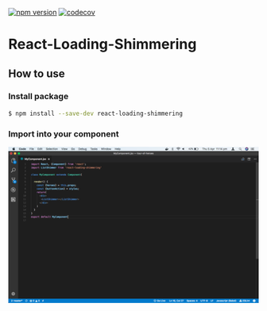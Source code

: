 [![npm version](https://badge.fury.io/js/react-loading-shimmering.svg)](https://badge.fury.io/js/react-loading-shimmering)
[![codecov](https://codecov.io/gh/oandreazza/react-loading-shimmering/branch/master/graph/badge.svg)](https://codecov.io/gh/oandreazza/react-loading-shimmering)
# React-Loading-Shimmering

## How to use

###  Install package
```sh
$ npm install --save-dev react-loading-shimmering
```
###  Import into your component
![MyComponent](https://raw.githubusercontent.com/oandreazza/react-loading-shimmering/master/screenshot/component.png)
